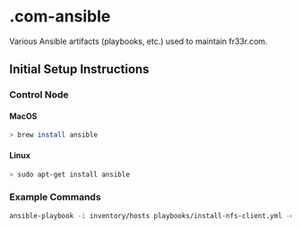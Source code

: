 # .com-ansible

Various Ansible artifacts (playbooks, etc.) used to maintain fr33r.com.

## Initial Setup Instructions

### Control Node

#### MacOS

```bash
> brew install ansible
```

#### Linux

```bash
> sudo apt-get install ansible
```

### Example Commands

```bash
ansible-playbook -i inventory/hosts playbooks/install-nfs-client.yml -e "target_hosts=picluster" -u <USER> --become --ask-become-pass --ask-pass
```
